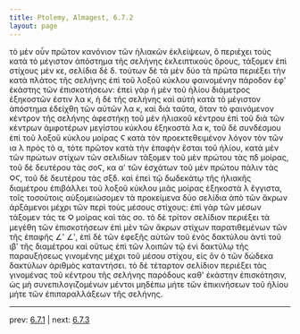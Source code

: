 ```yaml
---
title: Ptolemy, Almagest, 6.7.2
layout: page
---
```


τὸ μὲν οὖν πρῶτον κανόνιον τῶν ἡλιακῶν ἐκλείψεων, ὃ περιέχει τοὺς κατὰ τὸ μέγιστον ἀπόστημα τῆς σελήνης ἐκλειπτικοὺς ὅρους, τάξομεν ἐπὶ στίχους μὲν κε, σελίδια δὲ δ. τούτων δὲ τὰ μὲν δύο τὰ πρῶτα περιέξει τὴν κατὰ πλάτος τῆς σελήνης ἐπὶ τοῦ λοξοῦ κύκλου φαινομένην πάροδον ἐφ' ἑκάστης τῶν ἐπισκοτήσεων: ἐπεὶ γὰρ ἡ μὲν τοῦ ἡλίου διάμετρος ἑξηκοστῶν ἐστιν λα κ, ἡ δὲ τῆς σελήνης καὶ αὐτὴ κατὰ τὸ μέγιστον ἀπόστημα ἐδείχθη τῶν αὐτῶν λα κ, καὶ διὰ ταῦτα, ὅταν τὸ φαινόμενον κέντρον τῆς σελήνης ἀφεστήκῃ τοῦ μὲν ἡλιακοῦ κέντρου ἐπὶ τοῦ διὰ τῶν κέντρων ἀμφοτέρων μεγίστου κύκλου ἑξηκοστὰ λα κ, τοῦ δὲ συνδέσμου ἐπὶ τοῦ λοξοῦ κύκλου μοίρας Ϛ κατὰ τὸν προεκτεθειμένον λόγον τὸν τῶν ια λ πρὸς τὸ α, τότε πρῶτον κατὰ τὴν ἐπαφὴν ἔσται τοῦ ἡλίου, κατὰ μὲν τῶν πρώτων στίχων τῶν σελιδίων τάξομεν τοῦ μὲν πρώτου τὰς πδ μοίρας, τοῦ δὲ δευτέρου τὰς σοϚ, κα αʹ τῶν ἐσχάτων τοῦ μὲν πρώτου πάλιν τὰς ϘϚ, τοῦ δὲ δευτέρου τὰς σξδ. καὶ ἐπεὶ τῷ δωδεκάτῳ τῆς ἡλιακῆς διαμέτρου ἐπιβάλλει τοῦ λοξοῦ κύκλου μιᾶς μοίρας ἑξηκοστὰ λ ἔγγιστα, τοῖς τοσούτοις αὐξομειώσομεν τὰ προκείμενα δύο σελίδια ἀπὸ τῶν ἄκρων ἀρξάμενοι μέχρι τῶν περὶ τοὺς μέσους στίχους: ἐπὶ γὰρ τῶν μέσων τάξομεν τάς τε Ϙ μοίρας καὶ τὰς σο. τὸ δὲ τρίτον σελίδιον περιέξει τὰ μεγέθη τῶν ἐπισκοτήσεων ἐπὶ μὲν τῶν ἄκρων στίχων παρατιθεμένων τῶν τῆς ἐπαφῆς ∠ʹ ∠ʹ, ἐπὶ δὲ τῶν ἐφεξῆς αὐτῶν τοῦ ἑνὸς δακτύλου ἀντὶ τοῦ ιβʹ τῆς διαμέτρου καὶ οὕτως ἐπὶ τῶν λοιπῶν τῷ ἑνὶ δακτύλῳ τῆς παραυξήσεως γινομένης μέχρι τοῦ μέσου στίχου, εἰς ὃν ὁ τῶν δώδεκα δακτύλων ἀριθμὸς καταντήσει. τὸ δὲ τέταρτον σελίδιον περιέξει τὰς γινομένας τοῦ κέντρου τῆς σελήνης παρόδους καθ' ἑκάστην ἐπισκότησιν, ὡς μὴ συνεπιλογιζομένων μέντοι μηδέπω μήτε τῶν ἐπικινήσεων τοῦ ἡλίου μήτε τῶν ἐπιπαραλλάξεων τῆς σελήνης. 

---

prev: [6.7.1](../6.7.1/) | next: [6.7.3](../6.7.3/)

